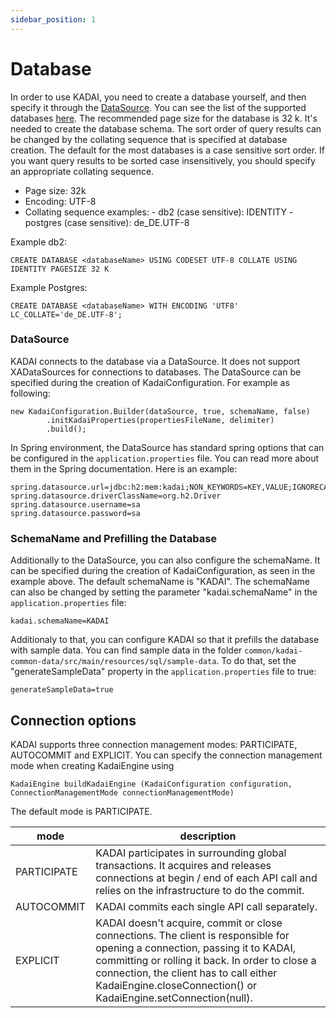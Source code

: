 ```yaml
---
sidebar_position: 1
---
```


# Database

In order to use KADAI, you need to create a database yourself, and then specify it through the [DataSource](#datasource). You can see the list of the supported databases [here](../getting-started/supportedEnvironments.md). 
The recommended page size for the database is 32 k. It's needed to create the database schema. The sort order of query results can be changed by the collating sequence that is specified at database creation. The default for the most databases is a case sensitive sort order.  If you want query results to be sorted case insensitively, you should specify an appropriate collating sequence.

- Page size: 32k
- Encoding:  UTF-8
- Collating sequence examples: 
        - db2 (case sensitive): IDENTITY
        - postgres (case sensitive): de_DE.UTF-8

Example db2:
```
CREATE DATABASE <databaseName> USING CODESET UTF-8 COLLATE USING IDENTITY PAGESIZE 32 K 

```

Example Postgres:
```
CREATE DATABASE <databaseName> WITH ENCODING 'UTF8' LC_COLLATE='de_DE.UTF-8';
```

### DataSource

KADAI connects to the database via a DataSource. It does not support XADataSources for connections to databases. The DataSource can be specified during the creation of KadaiConfiguration. For example as following:
```
new KadaiConfiguration.Builder(dataSource, true, schemaName, false)
        .initKadaiProperties(propertiesFileName, delimiter)
        .build();
``` 
In Spring environment, the DataSource has standard spring options that can be configured in the ```application.properties``` file. You can read more about them in the Spring documentation. Here is an example: 
```
spring.datasource.url=jdbc:h2:mem:kadai;NON_KEYWORDS=KEY,VALUE;IGNORECASE=TRUE;LOCK_MODE=0;
spring.datasource.driverClassName=org.h2.Driver
spring.datasource.username=sa
spring.datasource.password=sa
```
###  SchemaName and Prefilling the Database

Additionally to the DataSource, you can also configure the schemaName. It can be specified during the creation of KadaiConfiguration, as seen in the example above. The default schemaName is "KADAI". The  schemaName can also be changed by setting the parameter "kadai.schemaName" in the ```application.properties``` file:

```
kadai.schemaName=KADAI
```
Additionaly to that, you can configure KADAI so that it prefills the database with sample data. You can find sample data in the folder ```common/kadai-common-data/src/main/resources/sql/sample-data```. To do that, set the "generateSampleData" property in the ```application.properties``` file to true:
```
generateSampleData=true
```

## Connection options

KADAI supports three connection management modes: PARTICIPATE, AUTOCOMMIT and EXPLICIT. You can specify the connection management mode when creating KadaiEngine using 

```
KadaiEngine buildKadaiEngine (KadaiConfiguration configuration, ConnectionManagementMode connectionManagementMode)
```

The default mode is PARTICIPATE.

| mode         | description                                                                                                                                                                                                                                                                                           |
|--------------|-------------------------------------------------------------------------------------------------------------------------------------------------------------------------------------------------------------------------------------------------------------------------------------------------------|
| PARTICIPATE  | KADAI  participates in surrounding global transactions. It acquires and  releases connections at begin / end of each API call and relies on the infrastructure to do the commit.                                                                                  |
| AUTOCOMMIT   | KADAI commits each single API call separately.                                                                                                                                                                                                                                                       |
| EXPLICIT     | KADAI  doesn't acquire, commit or close connections. The client is responsible  for opening a connection, passing it to KADAI, committing or  rolling it back. In order to close a connection, the client has to call either KadaiEngine.closeConnection() or KadaiEngine.setConnection(null). |
